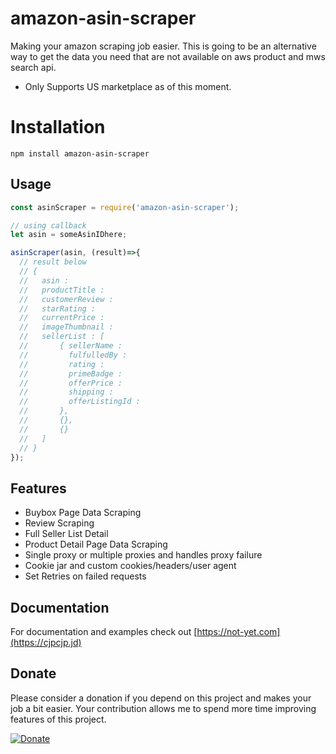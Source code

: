 # amazon-asin-scraper

Making your amazon scraping job easier. This is going to be an alternative way to get the data you need that are not available on aws product and mws search api.

 - Only Supports US marketplace as of this moment.

# Installation

```shell
npm install amazon-asin-scraper
```

## Usage

```js
const asinScraper = require('amazon-asin-scraper');

// using callback
let asin = someAsinIDhere;

asinScraper(asin, (result)=>{
  // result below
  // {
  //   asin :
  //   productTitle :
  //   customerReview :
  //   starRating :
  //   currentPrice :
  //   imageThumbnail :
  //   sellerList : [
  //       { sellerName :
  //         fulfulledBy :
  //         rating :
  //         primeBadge :
  //         offerPrice :
  //         shipping :
  //         offerListingId :
  //       },
  //       {},
  //       {}
  //   ]
  // }  
});
```

## Features

- Buybox Page Data Scraping
- Review Scraping
- Full Seller List Detail
- Product Detail Page Data Scraping
- Single proxy or multiple proxies and handles proxy failure
- Cookie jar and custom cookies/headers/user agent
- Set Retries on failed requests

## Documentation

For documentation and examples check out [https://not-yet.com](https://cjpcjp.jd)


## Donate

Please consider a donation if you depend on this project and makes your job a bit easier.
Your contribution allows me to spend more time improving features of this project.

[![Donate](https://www.paypalobjects.com/en_US/i/btn/btn_donate_LG.gif)](https://www.paypal.com/cgi-bin/webscr?cmd=_s-xclick&hosted_button_id=ZNPEGAPARUJSC)
